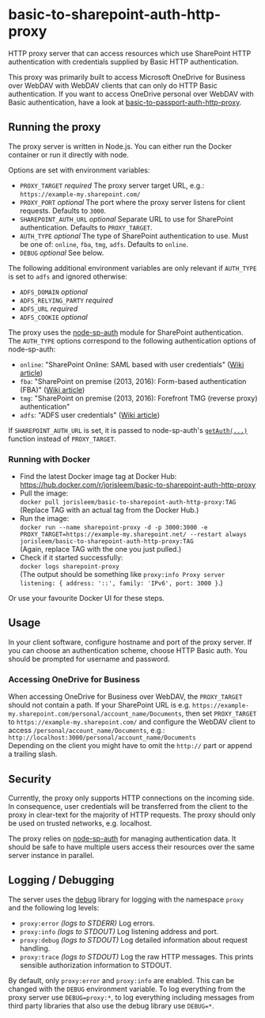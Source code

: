 # basic-to-sharepoint-auth-http-proxy

HTTP proxy server that can access resources which use SharePoint HTTP authentication with credentials supplied by Basic
HTTP authentication.

This proxy was primarily built to access Microsoft OneDrive for Business over WebDAV with WebDAV clients that can only
do HTTP Basic authentication. If you want to access OneDrive personal over WebDAV with Basic authentication, have a look
at [basic-to-passport-auth-http-proxy](https://github.com/jorisleem/basic-to-passport-auth-http-proxy).

## Running the proxy

The proxy server is written in Node.js. You can either run the Docker container or run it directly with node.

Options are set with environment variables:

- `PROXY_TARGET` *required* The proxy server target URL, e.g.: `https://example-my.sharepoint.com/`
- `PROXY_PORT` *optional* The port where the proxy server listens for client requests. Defaults to `3000`.
- `SHAREPOINT_AUTH_URL` *optional* Separate URL to use for SharePoint authentication. Defaults to `PROXY_TARGET`.
- `AUTH_TYPE` *optional* The type of SharePoint authentication to use. Must be one of: `online`, `fba`, `tmg`, `adfs`.
  Defaults to `online`.
- `DEBUG` *optional* See below.

The following additional environment variables are only relevant if `AUTH_TYPE` is set to `adfs` and ignored otherwise:

- `ADFS_DOMAIN` *optional*
- `ADFS_RELYING_PARTY` *required*
- `ADFS_URL` *required*
- `ADFS_COOKIE` *optional*

The proxy uses the [node-sp-auth](https://www.npmjs.com/package/node-sp-auth) module for SharePoint authentication. The
`AUTH_TYPE` options correspond to the following authentication options of node-sp-auth:

- `online`: "SharePoint Online: SAML based with user credentials" ([Wiki article](https://github.com/s-KaiNet/node-sp-auth/wiki/SharePoint%20Online%20user%20credentials%20authentication))
- `fba`: "SharePoint on premise (2013, 2016): Form-based authentication (FBA)" ([Wiki article](https://github.com/s-KaiNet/node-sp-auth/wiki/SharePoint%20on-premise%20FBA%20authentication))
- `tmg`: "SharePoint on premise (2013, 2016): Forefront TMG (reverse proxy) authentication"
- `adfs`: "ADFS user credentials" ([Wiki article](https://github.com/s-KaiNet/node-sp-auth/wiki/ADFS%20user%20credentials%20authentication))

If `SHAREPOINT_AUTH_URL` is set, it is passed to node-sp-auth's
[`getAuth(...)`](https://github.com/s-KaiNet/node-sp-auth#getauthurl-credentialoptions) function instead of
`PROXY_TARGET`.

### Running with Docker

- Find the latest Docker image tag at Docker Hub:  
  https://hub.docker.com/r/jorisleem/basic-to-sharepoint-auth-http-proxy
- Pull the image:  
  `docker pull jorisleem/basic-to-sharepoint-auth-http-proxy:TAG`  
  (Replace TAG with an actual tag from the Docker Hub.)
- Run the image:  
  `docker run --name sharepoint-proxy -d -p 3000:3000 -e PROXY_TARGET=https://example-my.sharepoint.net/ --restart always jorisleem/basic-to-sharepoint-auth-http-proxy:TAG`  
  (Again, replace TAG with the one you just pulled.)
- Check if it started successfully:  
  `docker logs sharepoint-proxy`  
  (The output should be something like `proxy:info Proxy server listening: { address: '::', family: 'IPv6', port: 3000 }`.)

Or use your favourite Docker UI for these steps.

## Usage

In your client software, configure hostname and port of the proxy server. If you can choose an authentication scheme,
choose HTTP Basic auth. You should be prompted for username and password.

### Accessing OneDrive for Business

When accessing OneDrive for Business over WebDAV, the `PROXY_TARGET` should not contain a path. If your SharePoint URL
is e.g. `https://example-my.sharepoint.com/personal/account_name/Documents`, then set `PROXY_TARGET` to
`https://example-my.sharepoint.com/` and configure the WebDAV client to access `/personal/account_name/Documents`,
e.g.:  
`http://localhost:3000/personal/account_name/Documents`  
Depending on the client you might have to omit the `http://` part or append a trailing slash.

## Security

Currently, the proxy only supports HTTP connections on the incoming side. In consequence, user credentials will be
transferred from the client to the proxy in clear-text for the majority of HTTP requests. The proxy should only be used
on trusted networks, e.g. localhost.

The proxy relies on [node-sp-auth](https://www.npmjs.com/package/node-sp-auth) for managing authentication data. It
should be safe to have multiple users access their resources over the same server instance in parallel.

## Logging / Debugging

The server uses the [debug](https://www.npmjs.com/package/debug) library for logging with the namespace `proxy` and the
following log levels:

- `proxy:error` *(logs to STDERR)* Log errors.
- `proxy:info` *(logs to STDOUT)* Log listening address and port.
- `proxy:debug` *(logs to STDOUT)* Log detailed information about request handling.
- `proxy:trace` *(logs to STDOUT)* Log the raw HTTP messages. This prints sensible authorization information to STDOUT.

By default, only `proxy:error` and `proxy:info` are enabled. This can be changed with the `DEBUG` environment variable.
To log everything from the proxy server use `DEBUG=proxy:*`, to log everything including messages from third party
libraries that also use the debug library use `DEBUG=*`.
